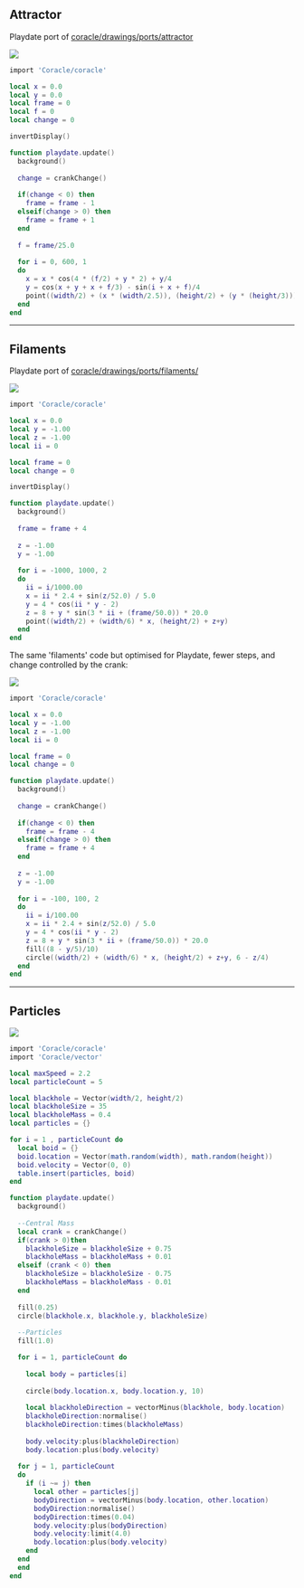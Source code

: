 ## Attractor
Playdate port of [coracle/drawings/ports/attractor](https://orllewin.github.io/coracle/drawings/ports/attractor/)

![](./readme_assets/pd_attractor.gif)

```lua
import 'Coracle/coracle'

local x = 0.0
local y = 0.0
local frame = 0
local f = 0
local change = 0

invertDisplay()

function playdate.update()
  background()
  
  change = crankChange()
  
  if(change < 0) then
    frame = frame - 1
  elseif(change > 0) then
    frame = frame + 1
  end
  
  f = frame/25.0
  
  for i = 0, 600, 1
  do
    x = x * cos(4 * (f/2) + y * 2) + y/4
    y = cos(x + y + x + f/3) - sin(i + x + f)/4
    point((width/2) + (x * (width/2.5)), (height/2) + (y * (height/3)))
  end
end
```
<hr>

## Filaments
Playdate port of [coracle/drawings/ports/filaments/](https://orllewin.github.io/coracle/drawings/ports/filaments/)

![](./readme_assets/pd_filemants_original.gif)

```lua
import 'Coracle/coracle'

local x = 0.0
local y = -1.00
local z = -1.00
local ii = 0

local frame = 0
local change = 0

invertDisplay()

function playdate.update()
  background()
  
  frame = frame + 4
    
  z = -1.00
  y = -1.00
  
  for i = -1000, 1000, 2
  do
    ii = i/1000.00
    x = ii * 2.4 + sin(z/52.0) / 5.0
    y = 4 * cos(ii * y - 2)
    z = 8 + y * sin(3 * ii + (frame/50.0)) * 20.0
    point((width/2) + (width/6) * x, (height/2) + z+y)
  end
end
```

The same 'filaments' code but optimised for Playdate, fewer steps, and change controlled by the crank:

![](./readme_assets/pd_filaments.gif)

```lua
import 'Coracle/coracle'

local x = 0.0
local y = -1.00
local z = -1.00
local ii = 0

local frame = 0
local change = 0

function playdate.update()
  background()
  
  change = crankChange()
  
  if(change < 0) then
    frame = frame - 4
  elseif(change > 0) then
    frame = frame + 4
  end
  
  z = -1.00
  y = -1.00
  
  for i = -100, 100, 2
  do
    ii = i/100.00
    x = ii * 2.4 + sin(z/52.0) / 5.0
    y = 4 * cos(ii * y - 2)
    z = 8 + y * sin(3 * ii + (frame/50.0)) * 20.0
    fill((8 - y/5)/10)
    circle((width/2) + (width/6) * x, (height/2) + z+y, 6 - z/4)
  end
end
```
<hr>

## Particles
![](./readme_assets/pd_particles.gif)

```lua
import 'Coracle/coracle'
import 'Coracle/vector'

local maxSpeed = 2.2
local particleCount = 5

local blackhole = Vector(width/2, height/2)
local blackholeSize = 35
local blackholeMass = 0.4
local particles = {}

for i = 1 , particleCount do
  local boid = {}
  boid.location = Vector(math.random(width), math.random(height))
  boid.velocity = Vector(0, 0)
  table.insert(particles, boid)
end

function playdate.update()
  background()
  
  --Central Mass
  local crank = crankChange()
  if(crank > 0)then
    blackholeSize = blackholeSize + 0.75
    blackholeMass = blackholeMass + 0.01
  elseif (crank < 0) then
    blackholeSize = blackholeSize - 0.75
    blackholeMass = blackholeMass - 0.01
  end
  
  fill(0.25)
  circle(blackhole.x, blackhole.y, blackholeSize)
    
  --Particles
  fill(1.0)

  for i = 1, particleCount do
    
    local body = particles[i]
    
    circle(body.location.x, body.location.y, 10)
    
    local blackholeDirection = vectorMinus(blackhole, body.location)
    blackholeDirection:normalise()
    blackholeDirection:times(blackholeMass)
    
    body.velocity:plus(blackholeDirection)
    body.location:plus(body.velocity)
    
  for j = 1, particleCount 
  do
    if (i ~= j) then
      local other = particles[j]
      bodyDirection = vectorMinus(body.location, other.location)
      bodyDirection:normalise()
      bodyDirection:times(0.04)
      body.velocity:plus(bodyDirection)
      body.velocity:limit(4.0)
      body.location:plus(body.velocity)
    end
  end
  end
end


```